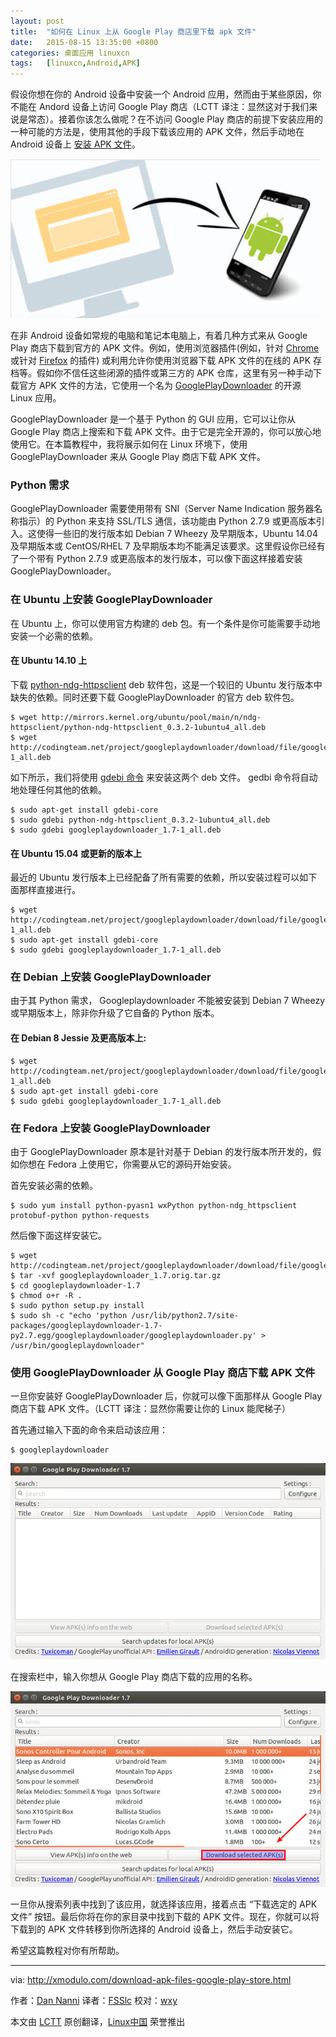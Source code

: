 ```yaml
---
layout: post
title:	"如何在 Linux 上从 Google Play 商店里下载 apk 文件"
date:	2015-08-15 13:35:00 +0800 
categories:	桌面应用 linuxcn 
tags:	[linuxcn,Android,APK]
---
```



假设你想在你的 Android 设备中安装一个 Android 应用，然而由于某些原因，你不能在 Andord 设备上访问 Google Play 商店（LCTT 译注：显然这对于我们来说是常态）。接着你该怎么做呢？在不访问 Google Play 商店的前提下安装应用的一种可能的方法是，使用其他的手段下载该应用的 APK 文件，然后手动地在 Android 设备上 [安装 APK 文件](http://xmodulo.com/how-to-install-apk-file-on-android-phone-or-tablet.html)。


![](/Asserts/Images/album/201508/15/014005npeyylu0ml790tdy.jpg)


在非 Android 设备如常规的电脑和笔记本电脑上，有着几种方式来从 Google Play 商店下载到官方的 APK 文件。例如，使用浏览器插件(例如，针对 [Chrome](https://chrome.google.com/webstore/detail/apk-downloader/cgihflhdpokeobcfimliamffejfnmfii) 或针对 [Firefox](https://addons.mozilla.org/en-us/firefox/addon/apk-downloader/) 的插件) 或利用允许你使用浏览器下载 APK 文件的在线的 APK 存档等。假如你不信任这些闭源的插件或第三方的 APK 仓库，这里有另一种手动下载官方 APK 文件的方法，它使用一个名为 [GooglePlayDownloader](http://codingteam.net/project/googleplaydownloader) 的开源 Linux 应用。


GooglePlayDownloader 是一个基于 Python 的 GUI 应用，它可以让你从 Google Play 商店上搜索和下载 APK 文件。由于它是完全开源的，你可以放心地使用它。在本篇教程中，我将展示如何在 Linux 环境下，使用 GooglePlayDownloader 来从 Google Play 商店下载 APK 文件。


### Python 需求


GooglePlayDownloader 需要使用带有 SNI（Server Name Indication 服务器名称指示）的 Python 来支持 SSL/TLS 通信，该功能由 Python 2.7.9 或更高版本引入。这使得一些旧的发行版本如 Debian 7 Wheezy 及早期版本，Ubuntu 14.04 及早期版本或 CentOS/RHEL 7 及早期版本均不能满足该要求。这里假设你已经有了一个带有 Python 2.7.9 或更高版本的发行版本，可以像下面这样接着安装 GooglePlayDownloader。


### 在 Ubuntu 上安装 GooglePlayDownloader


在 Ubuntu 上，你可以使用官方构建的 deb 包。有一个条件是你可能需要手动地安装一个必需的依赖。


#### 在 Ubuntu 14.10 上


下载 [python-ndg-httpsclient](http://packages.ubuntu.com/vivid/python-ndg-httpsclient) deb 软件包，这是一个较旧的 Ubuntu 发行版本中缺失的依赖。同时还要下载 GooglePlayDownloader 的官方 deb 软件包。



```
$ wget http://mirrors.kernel.org/ubuntu/pool/main/n/ndg-httpsclient/python-ndg-httpsclient_0.3.2-1ubuntu4_all.deb
$ wget http://codingteam.net/project/googleplaydownloader/download/file/googleplaydownloader_1.7-1_all.deb

```

如下所示，我们将使用 [gdebi 命令](http://xmodulo.com/how-to-install-deb-file-with-dependencies.html) 来安装这两个 deb 文件。 gedbi 命令将自动地处理任何其他的依赖。



```
$ sudo apt-get install gdebi-core
$ sudo gdebi python-ndg-httpsclient_0.3.2-1ubuntu4_all.deb
$ sudo gdebi googleplaydownloader_1.7-1_all.deb

```

#### 在 Ubuntu 15.04 或更新的版本上


最近的 Ubuntu 发行版本上已经配备了所有需要的依赖，所以安装过程可以如下面那样直接进行。



```
$ wget http://codingteam.net/project/googleplaydownloader/download/file/googleplaydownloader_1.7-1_all.deb
$ sudo apt-get install gdebi-core
$ sudo gdebi googleplaydownloader_1.7-1_all.deb

```

### 在 Debian 上安装 GooglePlayDownloader


由于其 Python 需求， Googleplaydownloader 不能被安装到 Debian 7 Wheezy 或早期版本上，除非你升级了它自备的 Python 版本。


#### 在 Debian 8 Jessie 及更高版本上:



```
$ wget http://codingteam.net/project/googleplaydownloader/download/file/googleplaydownloader_1.7-1_all.deb
$ sudo apt-get install gdebi-core
$ sudo gdebi googleplaydownloader_1.7-1_all.deb

```

### 在 Fedora 上安装 GooglePlayDownloader


由于 GooglePlayDownloader 原本是针对基于 Debian 的发行版本所开发的，假如你想在 Fedora 上使用它，你需要从它的源码开始安装。


首先安装必需的依赖。



```
$ sudo yum install python-pyasn1 wxPython python-ndg_httpsclient protobuf-python python-requests

```

然后像下面这样安装它。



```
$ wget http://codingteam.net/project/googleplaydownloader/download/file/googleplaydownloader_1.7.orig.tar.gz
$ tar -xvf googleplaydownloader_1.7.orig.tar.gz
$ cd googleplaydownloader-1.7
$ chmod o+r -R .
$ sudo python setup.py install
$ sudo sh -c "echo 'python /usr/lib/python2.7/site-packages/googleplaydownloader-1.7-py2.7.egg/googleplaydownloader/googleplaydownloader.py' > /usr/bin/googleplaydownloader"

```

### 使用 GooglePlayDownloader 从 Google Play 商店下载 APK 文件


一旦你安装好 GooglePlayDownloader 后，你就可以像下面那样从 Google Play 商店下载 APK 文件。（LCTT 译注：显然你需要让你的 Linux 能爬梯子）


首先通过输入下面的命令来启动该应用：



```
$ googleplaydownloader

```

![](/Asserts/Images/album/201508/15/014008fu10gr1w1do000oo.jpg)


在搜索栏中，输入你想从 Google Play 商店下载的应用的名称。


![](/Asserts/Images/album/201508/15/014009d6kv362371hhhz3b.jpg)


一旦你从搜索列表中找到了该应用，就选择该应用，接着点击 “下载选定的 APK 文件” 按钮。最后你将在你的家目录中找到下载的 APK 文件。现在，你就可以将下载到的 APK 文件转移到你所选择的 Android 设备上，然后手动安装它。


希望这篇教程对你有所帮助。




---


via: <http://xmodulo.com/download-apk-files-google-play-store.html>


作者：[Dan Nanni](http://xmodulo.com/author/nanni) 译者：[FSSlc](https://github.com/FSSlc) 校对：[wxy](https://github.com/wxy)


本文由 [LCTT](https://github.com/LCTT/TranslateProject) 原创翻译，[Linux中国](https://linux.cn/) 荣誉推出
